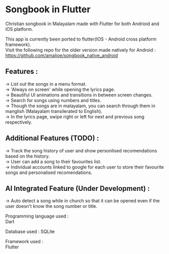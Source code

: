 # Songbook in Flutter  

Christian songbook in Malayalam made with Flutter for both Andrioid and IOS platform.  

This app is currently been ported to flutter(IOS - Android cross platform framework).  
Visit the following repo for the older version made natively for Android :  
https://github.com/amaljoe/songbook_native_android  

## Features :  
-> List out the songs in a menu format.  
-> 'Always on screen' while opening the lyrics page.  
-> Beautiful UI animations and transitions in between screen changes.  
-> Search for songs using numbers and titles.  
-> Though the songs are in malayalam, you can search through them in manglish (Malayalam transilerated to English).  
-> In the lyrics page, swipe right or left for next and previous song respectively.  

## Additional Features (TODO) : 
-> Track the song history of user and show personlised recomendations based on the history.  
-> User can add a song to their favourites list.  
-> Individual accounts linked to google for each user to store their favourite songs and personalised recomendations. 

## AI Integrated Feature (Under Development) :  
-> Auto detect a song while in church so that it can be opened even if the user doesn't know the song number or title.  

Programming language used :  
Dart

Database used :
SQLite

Framework used :  
Flutter
